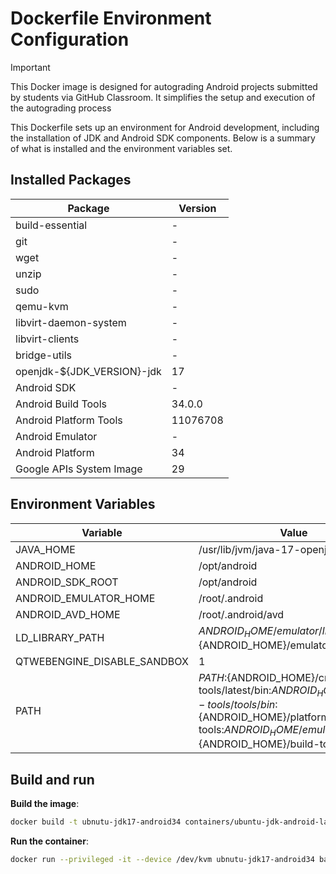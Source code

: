 # Dockerfile Environment Configuration

>[!important]
>
> This Docker image is designed for autograding Android projects submitted by students via GitHub Classroom. It simplifies the setup and execution of the autograding process

This Dockerfile sets up an environment for Android development, including the installation of JDK and Android SDK components. Below is a summary of what is installed and the environment variables set.

## Installed Packages

| Package                     | Version |
|-----------------------------|---------|
| build-essential             | -       |
| git                         | -       |
| wget                        | -       |
| unzip                       | -       |
| sudo                        | -       |
| qemu-kvm                    | -       |
| libvirt-daemon-system       | -       |
| libvirt-clients             | -       |
| bridge-utils                | -       |
| openjdk-${JDK_VERSION}-jdk  | 17      |
| Android SDK                 | -       |
| Android Build Tools         | 34.0.0 |
| Android Platform Tools      | 11076708 |
| Android Emulator            | -       |
| Android Platform            | 34 |
| Google APIs System Image    | 29 |

## Environment Variables

| Variable               | Value                                   |
|------------------------|-----------------------------------------|
| JAVA_HOME              | /usr/lib/jvm/java-17-openjdk-amd64 |
| ANDROID_HOME           | /opt/android                            |
| ANDROID_SDK_ROOT       | /opt/android                            |
| ANDROID_EMULATOR_HOME  | /root/.android                          |
| ANDROID_AVD_HOME       | /root/.android/avd                      |
| LD_LIBRARY_PATH        | ${ANDROID_HOME}/emulator/lib64:${ANDROID_HOME}/emulator/lib64/qt/lib |
| QTWEBENGINE_DISABLE_SANDBOX | 1                                     |
| PATH                   | ${PATH}:${ANDROID_HOME}/cmdline-tools/latest/bin:${ANDROID_HOME}/cmdline-tools/tools/bin:${ANDROID_HOME}/platform-tools:${ANDROID_HOME}/emulator:${ANDROID_HOME}/build-tools |

## Build and run

**Build the image**:

```bash
docker build -t ubnutu-jdk17-android34 containers/ubuntu-jdk-android-latest/
```

**Run the container**:

```bash
docker run --privileged -it --device /dev/kvm ubnutu-jdk17-android34 bash
```
